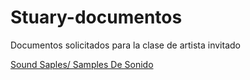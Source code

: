 # Stuary-documentos
Documentos solicitados para la clase de artista invitado 

[Sound Saples/ Samples De Sonido](sonido/README.md)  
